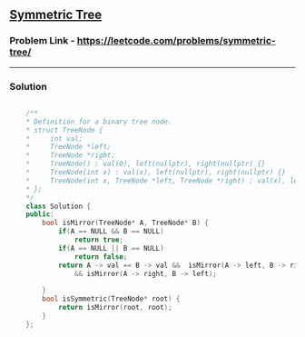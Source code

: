 ## [Symmetric Tree](https://leetcode.com/problems/symmetric-tree/)

### Problem Link - https://leetcode.com/problems/symmetric-tree/

---

### Solution

```cpp

    /**
    * Definition for a binary tree node.
    * struct TreeNode {
    *     int val;
    *     TreeNode *left;
    *     TreeNode *right;
    *     TreeNode() : val(0), left(nullptr), right(nullptr) {}
    *     TreeNode(int x) : val(x), left(nullptr), right(nullptr) {}
    *     TreeNode(int x, TreeNode *left, TreeNode *right) : val(x), left(left), right(right) {}
    * };
    */
    class Solution {
    public:
        bool isMirror(TreeNode* A, TreeNode* B) {
            if(A == NULL && B == NULL)
                return true;
            if(A == NULL || B == NULL)
                return false;
            return A -> val == B -> val &&  isMirror(A -> left, B -> right) 
                && isMirror(A -> right, B -> left);
                
        }
        bool isSymmetric(TreeNode* root) {
            return isMirror(root, root);
        }
    };

```